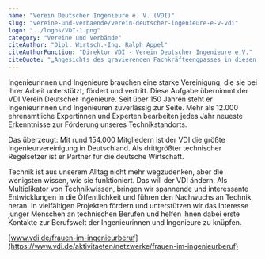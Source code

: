 ```yaml
---
name: "Verein Deutscher Ingenieure e. V. (VDI)"
slug: "vereine-und-verbaende/verein-deutscher-ingenieure-e-v-vdi"
logo: "../logos/VDI-1.png"
category: "Vereine und Verbände"
citeAuthor: "Dipl. Wirtsch.-Ing. Ralph Appel"
citeAuthorFunction: "Direktor VDI - Verein Deutscher Ingenieure e.V."
citeQuote: "„Angesichts des gravierenden Fachkräfteengpasses in diesen Branchen, der für die deutsche Wirtschaft einen Wertschöpfungsverlust in Milliardenhöhe bedeutet, müssen wir vermehrt Frauen für MINT-Berufe begeistern.”"
---
```


Ingenieurinnen und Ingenieure brauchen eine starke Vereinigung, die sie bei ihrer Arbeit unterstützt, fördert und vertritt. Diese Aufgabe übernimmt der VDI Verein Deutscher Ingenieure. Seit über 150 Jahren steht er Ingenieurinnen und Ingenieuren zuverlässig zur Seite. Mehr als 12.000 ehrenamtliche Expertinnen und Experten bearbeiten jedes Jahr neueste Erkenntnisse zur Förderung unseres Technikstandorts.

Das überzeugt: Mit rund 154.000 Mitgliedern ist der VDI die größte Ingenieurvereinigung in Deutschland. Als drittgrößter technischer Regelsetzer ist er Partner für die deutsche Wirtschaft.

Technik ist aus unserem Alltag nicht mehr wegzudenken, aber die wenigsten wissen, wie sie funktioniert. Das will der VDI ändern. Als Multiplikator von Technikwissen, bringen wir spannende und interessante Entwicklungen in die Öffentlichkeit und führen den Nachwuchs an Technik heran. In vielfältigen Projekten fördern und unterstützen wir das Interesse junger Menschen an technischen Berufen und helfen ihnen dabei erste Kontakte zur Berufswelt der Ingenieurinnen und Ingenieure zu knüpfen.

[www.vdi.de/frauen-im-ingenieurberuf](https://www.vdi.de/aktivitaeten/netzwerke/frauen-im-ingenieurberuf)
